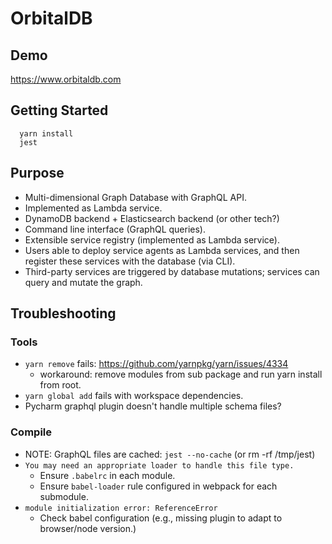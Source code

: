 # OrbitalDB

## Demo

https://www.orbitaldb.com


## Getting Started

~~~~
  yarn install
  jest
~~~~


## Purpose

- Multi-dimensional Graph Database with GraphQL API.
- Implemented as Lambda service.
- DynamoDB backend + Elasticsearch backend (or other tech?)
- Command line interface (GraphQL queries).
- Extensible service registry (implemented as Lambda service).
- Users able to deploy service agents as Lambda services, and then register these services with the database (via CLI).
- Third-party services are triggered by database mutations; services can query and mutate the graph.


## Troubleshooting

### Tools
- `yarn remove` fails: https://github.com/yarnpkg/yarn/issues/4334
  - workaround: remove modules from sub package and run yarn install from root.
- `yarn global add` fails with workspace dependencies.
- Pycharm graphql plugin doesn't handle multiple schema files?

### Compile
- NOTE: GraphQL files are cached: `jest --no-cache` (or rm -rf /tmp/jest)
- `You may need an appropriate loader to handle this file type.`
  - Ensure `.babelrc` in each module.
  - Ensure `babel-loader` rule configured in webpack for each submodule.
- `module initialization error: ReferenceError`
  - Check babel configuration (e.g., missing plugin to adapt to browser/node version.)
